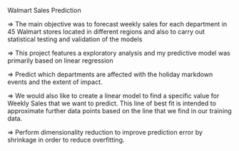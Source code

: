 Walmart Sales Prediction


⇒	The main objective was to forecast weekly sales for each department in 45 Walmart stores located in different regions and also to carry out statistical testing and validation of the models

⇒	This project features a exploratory analysis and my predictive model was primarily based on linear regression

⇒	Predict which departments are affected with the holiday markdown events and the extent of impact.

⇒	We would also like to create a linear model to find a specific value for Weekly Sales that we want to predict. This line of best fit is intended to approximate further data points based on the line that we find in our training data.

⇒	Perform dimensionality reduction to improve prediction error by shrinkage in order to reduce overfitting.

